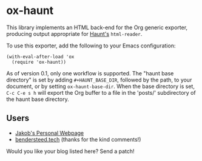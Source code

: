 # ox-haunt

This library implements an HTML back-end for the Org generic exporter, producing
output appropriate for [Haunt's](https://dthompson.us/projects/haunt.html)
`html-reader`.

To use this exporter, add the following to your Emacs configuration:

```elisp
(with-eval-after-load 'ox
  (require 'ox-haunt))
```

As of version 0.1, only one workflow is supported. The "haunt base directory" is
set by adding `#+HAUNT_BASE_DIR`, followed by the path, to your document, or by
setting `ox-haunt-base-dir`. When the base directory is set, `C-c C-e s h` will
export the Org buffer to a file in the 'posts/' subdirectory of the haunt base
directory.

## Users

- [Jakob's Personal Webpage](http://jakob.space/)
- [bendersteed.tech](https://bendersteed.tech/posts/migrating-from-hugo-to-haunt.html) (thanks for the kind comments!)

Would you like your blog listed here? Send a patch!
